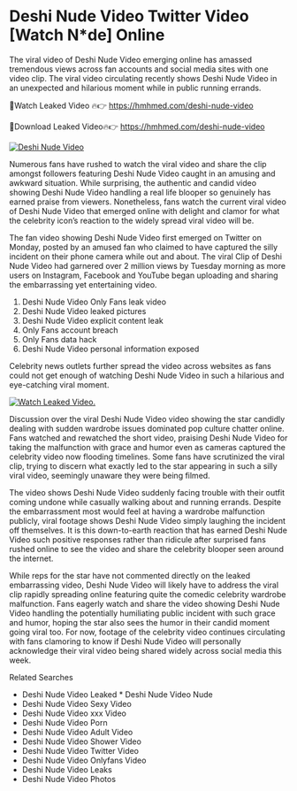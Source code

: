 ﻿# Deshi Nude Video Twitter Video [Watch N*de] Online

The viral video of ﻿Deshi Nude Video emerging online has amassed tremendous views across fan accounts and social media sites with one video clip. The viral video circulating recently shows ﻿Deshi Nude Video in an unexpected and hilarious moment while in public running errands. 

🔴Watch Leaked Video 🔥👉  https://hmhmed.com/deshi-nude-video 

🔴Download Leaked Video🔥👉  https://hmhmed.com/deshi-nude-video 

[![Deshi Nude Video](https://i.imgur.com/dJHk4Zq.gif)](https://hmhmed.com/deshi-nude-video)

Numerous fans have rushed to watch the viral video and share the clip amongst followers featuring ﻿Deshi Nude Video caught in an amusing and awkward situation. While surprising, the authentic and candid video showing ﻿Deshi Nude Video handling a real life blooper so genuinely has earned praise from viewers. Nonetheless, fans watch the current viral video of ﻿Deshi Nude Video that emerged online with delight and clamor for what the celebrity icon’s reaction to the widely spread viral video will be.

The fan video showing ﻿Deshi Nude Video first emerged on Twitter on Monday, posted by an amused fan who claimed to have captured the silly incident on their phone camera while out and about. The viral Clip of ﻿Deshi Nude Video had garnered over 2 million views by Tuesday morning as more users on Instagram, Facebook and YouTube began uploading and sharing the embarrassing yet entertaining video. 

1. ﻿Deshi Nude Video Only Fans leak video
2. ﻿Deshi Nude Video leaked pictures
3. ﻿Deshi Nude Video explicit content leak
4. Only Fans account breach
5. Only Fans data hack
6. ﻿Deshi Nude Video personal information exposed

Celebrity news outlets further spread the video across websites as fans could not get enough of watching ﻿Deshi Nude Video in such a hilarious and eye-catching viral moment. 

[![Watch Leaked Video.](https://miro.medium.com/v2/resize:fit:828/format:webp/1*cilzJN44JGOrTw9NJCrNHA.gif "Watch Leaked Video")](https://hmhmed.com/deshi-nude-video)

Discussion over the viral ﻿Deshi Nude Video video showing the star candidly dealing with sudden wardrobe issues dominated pop culture chatter online. Fans watched and rewatched the short video, praising ﻿Deshi Nude Video for taking the malfunction with grace and humor even as cameras captured the celebrity video now flooding timelines. Some fans have scrutinized the viral clip, trying to discern what exactly led to the star appearing in such a silly viral video, seemingly unaware they were being filmed.

The video shows ﻿Deshi Nude Video suddenly facing trouble with their outfit coming undone while casually walking about and running errands. Despite the embarrassment most would feel at having a wardrobe malfunction publicly, viral footage shows ﻿Deshi Nude Video simply laughing the incident off themselves. It is this down-to-earth reaction that has earned ﻿Deshi Nude Video such positive responses rather than ridicule after surprised fans rushed online to see the video and share the celebrity blooper seen around the internet.  

While reps for the star have not commented directly on the leaked embarrassing video, ﻿Deshi Nude Video will likely have to address the viral clip rapidly spreading online featuring quite the comedic celebrity wardrobe malfunction. Fans eagerly watch and share the video showing ﻿Deshi Nude Video handling the potentially humiliating public incident with such grace and humor, hoping the star also sees the humor in their candid moment going viral too. For now, footage of the celebrity video continues circulating with fans clamoring to know if ﻿Deshi Nude Video will personally acknowledge their viral video being shared widely across social media this week.

Related Searches
* ﻿Deshi Nude Video Leaked
﻿* Deshi Nude Video Nude
* ﻿Deshi Nude Video Sexy Video
* ﻿Deshi Nude Video xxx Video
* ﻿Deshi Nude Video Porn
* ﻿Deshi Nude Video Adult Video
* ﻿Deshi Nude Video Shower Video
* ﻿Deshi Nude Video Twitter Video
* ﻿Deshi Nude Video Onlyfans Video
* ﻿Deshi Nude Video Leaks
* ﻿Deshi Nude Video Photos